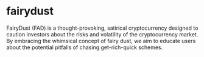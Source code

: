 # fairydust
FairyDust (FAD) is a thought-provoking, satirical cryptocurrency designed to caution investors about the risks and volatility of the cryptocurrency market. By embracing the whimsical concept of fairy dust, we aim to educate users about the potential pitfalls of chasing get-rich-quick schemes.
